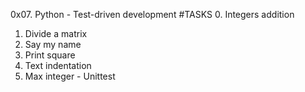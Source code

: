0x07. Python - Test-driven development
#TASKS
0. Integers addition
1. Divide a matrix
2. Say my name
3. Print square
4. Text indentation
5. Max integer - Unittest
